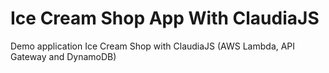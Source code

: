 # Ice Cream Shop App With ClaudiaJS

Demo application Ice Cream Shop with ClaudiaJS (AWS Lambda, API Gateway and DynamoDB)
